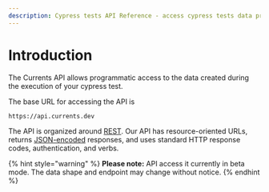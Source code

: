 ```yaml
---
description: Cypress tests API Reference - access cypress tests data programmatically
---
```


# Introduction

The Currents API allows programmatic access to the data created during the execution of your cypress test.

The base URL for accessing the API is

```
https://api.currents.dev
```

The API is organized around [REST](http://en.wikipedia.org/wiki/Representational\_State\_Transfer). Our API has resource-oriented URLs, returns [JSON-encoded](http://www.json.org/) responses, and uses standard HTTP response codes, authentication, and verbs.

{% hint style="warning" %}
**Please note:** API access it currently in beta mode. The data shape and endpoint may change without notice.
{% endhint %}
